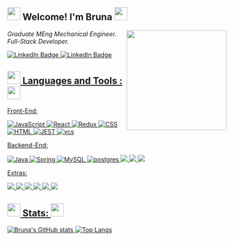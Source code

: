 <h2> 
  <img src="https://media.giphy.com/media/xT0GqgR2vg6h0mkfrW/giphy.gif" width="30">
  Welcome! I'm Bruna
  <img src="https://media.giphy.com/media/xT0GqgR2vg6h0mkfrW/giphy.gif" width="30">
</h2>
<img 
  align='right' 
  src="https://media.giphy.com/media/Uij3XZvlPkHjMDCz1w/giphy.gif" 
  width="230"
>

<p>
  <em>
  Graduate MEng Mechanical Engineer.
  </br>
  Full-Stack Developer.
  </em>
</p>
<div>
<a href="https://www.linkedin.com/in/bruna-moura-0b46b8120/">
    <img 
      src="https://img.shields.io/badge/-brunamoura-black?style=round-square&logo=Linkedin&logoColor=white" 
      alt="LinkedIn Badge"
/>
<a href="https://github.com/BBGMoura">
<img 
    src="https://img.shields.io/github/followers/BBGMoura?label=follow&style=social" 
    alt="LinkedIn Badge"/>
</div>

<!--
<h2></h2>

 <b> A little more about me ... </b>
- <img src="https://media.giphy.com/media/WUlplcMpOCEmTGBtBW/giphy.gif" width="30">  I'm currently working on <b>booking-system </b>
- <img src="https://media.giphy.com/media/LpiVeIRgrqVsZJpM5H/giphy.gif" width="30">  I’m currently learning <b> SpringBoot & JPA </b>
- <img src="https://media.giphy.com/media/PHhaNieEvkHao/giphy.gif" width="30">  Always ready to collaborate on joint projects


-->

<h2 >
  <img src="https://media.giphy.com/media/xT0GqgR2vg6h0mkfrW/giphy.gif" width="30">
   Languages and Tools :
  <img src="https://media.giphy.com/media/xT0GqgR2vg6h0mkfrW/giphy.gif" width="30">
</h2>
  
Front-End:

  <div>
    <img src="https://img.shields.io/badge/JavaScript-F7DF1E?style=for-the-badge&logo=javascript&logoColor=black" title="JavaScript" alt="JavaScript" />
    <img src="https://img.shields.io/badge/react-%2320232a.svg?style=for-the-badge&logo=react&logoColor=%2361DAFB" title="React" alt="React"/>
    <img src="https://img.shields.io/badge/redux-%23593d88.svg?style=for-the-badge&logo=redux&logoColor=white" title="Redux" alt="Redux "/>
    <img src="https://img.shields.io/badge/CSS-1572B6?style=for-the-badge&logo=css3&logoColor=white"  title="CSS3" alt="CSS" />
    <img src="https://img.shields.io/badge/html5-%23E34F26.svg?style=for-the-badge&logo=html5&logoColor=white" title="HTML5" alt="HTML"/>
    <img src="https://img.shields.io/badge/-jest-%23C21325?style=for-the-badge&logo=jest&logoColor=white" title="JEST" alt="JEST"/>
    <img src="https://img.shields.io/badge/Visual%20Studio%20Code-0078d7.svg?style=for-the-badge&logo=visual-studio-code&logoColor=white" title="vcs" alt="vcs"/>
  </div>
  
Backend-End:
  
  <div>
    <img src="https://img.shields.io/badge/java-%23ED8B00.svg?style=for-the-badge&logo=openjdk&logoColor=white" title="Java" alt="Java"/>
    <img src="https://img.shields.io/badge/spring-%236DB33F.svg?style=for-the-badge&logo=spring&logoColor=white" title="Spring" alt="Spring" />
    <img src="https://img.shields.io/badge/mysql-%2300f.svg?style=for-the-badge&logo=mysql&logoColor=white" title="MySQL"  alt="MySQL" />
    <img src="https://img.shields.io/badge/postgres-%23316192.svg?style=for-the-badge&logo=postgresql&logoColor=white" title="postgres"  alt="postgres" />
    <img src="https://img.shields.io/badge/nginx-%23009639.svg?style=for-the-badge&logo=nginx&logoColor=white"/>
    <img src="https://img.shields.io/badge/Maven-C71A36?style=for-the-badge&logo=Apache%20Maven&logoColor=white"/>
    <img src="https://img.shields.io/badge/IntelliJ-000000.svg?style=for-the-badge&logo=intellij-idea&logoColor=white"/>
  </div>

Extras:

 <div>
  <img src="https://img.shields.io/badge/Linux-FCC624?style=for-the-badge&logo=linux&logoColor=black" />
  <img src="https://img.shields.io/badge/PowerShell-%235391FE.svg?style=for-the-badge&logo=powershell&logoColor=white" />
    <img src="https://img.shields.io/badge/git-%23F05033.svg?style=for-the-badge&logo=git&logoColor=white" />
  <img src="https://img.shields.io/badge/-Arduino-00979D?style=for-the-badge&logo=Arduino&logoColor=white" />
  <img src="https://img.shields.io/badge/c++-%2300599C.svg?style=for-the-badge&logo=c%2B%2B&logoColor=white" />
  <img src="https://img.shields.io/badge/docker-%230db7ed.svg?style=for-the-badge&logo=docker&logoColor=white" />
 </div>

 <h2>
   <img src="https://media.giphy.com/media/xT0GqgR2vg6h0mkfrW/giphy.gif" width="30">
   Stats:
   <img src="https://media.giphy.com/media/xT0GqgR2vg6h0mkfrW/giphy.gif" width="30">
 </h2>
 
![Bruna's GitHub stats](https://github-readme-stats.vercel.app/api?username=BBGMoura&theme=dracula&show_icons=true)
![Top Langs](https://github-readme-stats.vercel.app/api/top-langs/?username=BBGMoura&hide=javscript&layout=compact&theme=dracula)

